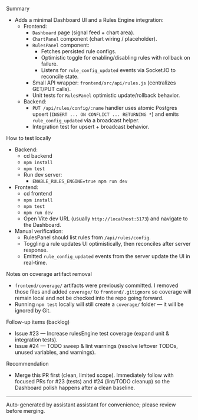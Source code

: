 Summary
- Adds a minimal Dashboard UI and a Rules Engine integration:
  - Frontend:
    - `Dashboard` page (signal feed + chart area).
    - `ChartPanel` component (chart wiring / placeholder).
    - `RulesPanel` component:
      - Fetches persisted rule configs.
      - Optimistic toggle for enabling/disabling rules with rollback on failure.
      - Listens for `rule_config_updated` events via Socket.IO to reconcile state.
    - Small API wrapper: `frontend/src/api/rules.js` (centralizes GET/PUT calls).
    - Unit tests for `RulesPanel` optimistic update/rollback behavior.
  - Backend:
    - `PUT /api/rules/config/:name` handler uses atomic Postgres upsert (`INSERT ... ON CONFLICT ... RETURNING *`) and emits `rule_config_updated` via a broadcast helper.
    - Integration test for upsert + broadcast behavior.

How to test locally
- Backend:
  - cd backend
  - `npm install`
  - `npm test`
  - Run dev server:
    - `ENABLE_RULES_ENGINE=true npm run dev`
- Frontend:
  - cd frontend
  - `npm install`
  - `npm test`
  - `npm run dev`
  - Open Vite dev URL (usually `http://localhost:5173`) and navigate to the Dashboard.
- Manual verification:
  - RulesPanel should list rules from `/api/rules/config`.
  - Toggling a rule updates UI optimistically, then reconciles after server response.
  - Emitted `rule_config_updated` events from the server update the UI in real-time.

Notes on coverage artifact removal
- `frontend/coverage/` artifacts were previously committed. I removed those files and added `coverage/` to `frontend/.gitignore` so coverage will remain local and not be checked into the repo going forward.
- Running `npm test` locally will still create a `coverage/` folder — it will be ignored by Git.

Follow-up items (backlog)
- Issue #23 — Increase rulesEngine test coverage (expand unit & integration tests).
- Issue #24 — TODO sweep & lint warnings (resolve leftover TODOs, unused variables, and warnings).

Recommendation
- Merge this PR first (clean, limited scope). Immediately follow with focused PRs for #23 (tests) and #24 (lint/TODO cleanup) so the Dashboard polish happens after a clean baseline.

---

Auto-generated by assistant assistant for convenience; please review before merging.
